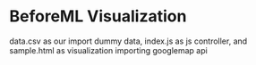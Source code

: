 # BeforeML Visualization
data.csv as our import dummy data, index.js as js controller, and sample.html as visualization importing googlemap api
